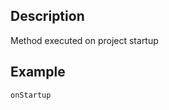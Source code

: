 <!-- Type your summary here -->
## Description
Method executed on project startup

## Example

```4d
onStartup
```
